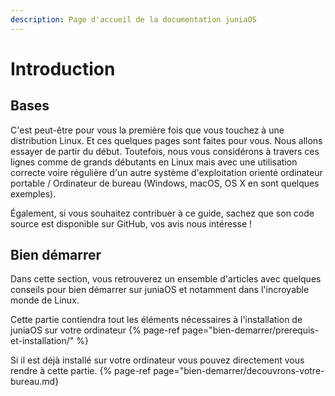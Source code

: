 ```yaml
---
description: Page d'accueil de la documentation juniaOS 
---
```


# Introduction

## Bases 
C'est peut-être pour vous la première fois que vous touchez à une distribution Linux. Et ces quelques pages sont faites pour vous.
Nous allons essayer de partir du début. Toutefois, nous vous considérons à travers ces lignes comme de grands débutants en Linux mais avec une utilisation correcte voire régulière d'un autre système d'exploitation orienté ordinateur portable / Ordinateur de bureau (Windows, macOS, OS X en sont quelques exemples).

Également, si vous souhaitez contribuer à ce guide, sachez que son code source est disponible sur GitHub, vos avis nous intéresse !

## Bien démarrer
Dans cette section, vous retrouverez un ensemble d'articles avec quelques conseils pour bien démarrer sur juniaOS et notamment dans l'incroyable monde de Linux.

Cette partie contiendra tout les éléments nécessaires à l'installation de juniaOS sur votre ordinateur
{% page-ref page="bien-demarrer/prerequis-et-installation/" %}

Si il est déjà installé sur votre ordinateur vous pouvez directement vous rendre à cette partie.
{% page-ref page="bien-demarrer/decouvrons-votre-bureau.md}


